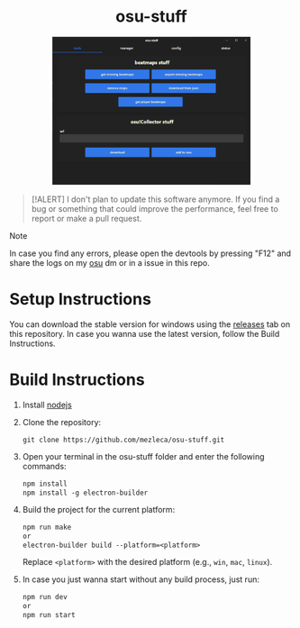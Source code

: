 <h1 align="center">osu-stuff</h1>

<p align="center">
    <img width="70%" height="70%" src="https://github.com/mezleca/osu-stuff/blob/main/src/images/menu.png"></img>
</p>

> [!ALERT]
> I don't plan to update this software anymore.
> If you find a bug or something that could improve the performance, feel free to report or make a pull request.

> [!NOTE] 
> In case you find any errors, please open the devtools by pressing "F12" and share the logs on my [osu](https://osu.ppy.sh/users/mzle) dm or in a issue in this repo.

# Setup Instructions
You can download the stable version for windows using the [releases](https://github.com/mezleca/osu-stuff/releases/) tab on this repository.
In case you wanna use the latest version, follow the Build Instructions.

# Build Instructions
1. Install [nodejs](https://nodejs.org/en)

2. Clone the repository:
    ```
    git clone https://github.com/mezleca/osu-stuff.git
    ```

3. Open your terminal in the osu-stuff folder and enter the following commands:
    ```
    npm install
    npm install -g electron-builder
    ```

4. Build the project for the current platform:
   ```
   npm run make
   or
   electron-builder build --platform=<platform>
   ```

    Replace `<platform>` with the desired platform (e.g., `win`, `mac`, `linux`).

5. In case you just wanna start without any build process, just run:
    ```
    npm run dev
    or
    npm run start
    ```
